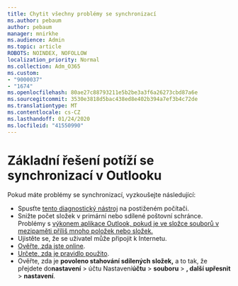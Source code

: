 ```yaml
---
title: Chytit všechny problémy se synchronizací
ms.author: pebaum
author: pebaum
manager: mnirkhe
ms.audience: Admin
ms.topic: article
ROBOTS: NOINDEX, NOFOLLOW
localization_priority: Normal
ms.collection: Adm_O365
ms.custom:
- "9000037"
- "1674"
ms.openlocfilehash: 80ae27c88793211e5b2be3a3f6a26273cbd87a6e
ms.sourcegitcommit: 3530e3818d5bac438ed8e402b394a7ef3b4c72de
ms.translationtype: MT
ms.contentlocale: cs-CZ
ms.lasthandoff: 01/24/2020
ms.locfileid: "41550990"
---
```

# <a name="basic-outlook-sync-troubleshooting"></a>Základní řešení potíží se synchronizací v Outlooku

Pokud máte problémy se synchronizací, vyzkoušejte následující:

- Spusťte [tento diagnostický nástroj](https://aka.ms/sara-outlooksendreceive) na postiženém počítači.
- Snižte počet složek v primární nebo sdílené poštovní schránce. Problémy s [výkonem aplikace Outlook, pokud je ve složce souborů v mezipaměti příliš mnoho položek nebo složek.](https://support.microsoft.com/help/2768656/outlook-performance-issues-when-there-are-too-many-items-or-folders-in)
- Ujistěte se, že se uživatel může připojit k Internetu. 
- [Ověřte, zda jste online](https://support.office.com/article/2460e4a8-16c7-47fc-b204-b1549275aac9).
- [Určete, zda je pravidlo použito](https://support.office.com/article/C24F5DEA-9465-4DF4-AD17-A50704D66C59).
- Ověřte, zda je **povoleno stahování sdílených složek,** a to tak, že přejdete do**nastavení** > účtu Nastavení**účtu** >  **souboru** > **, další upřesnit** > **nastavení**.